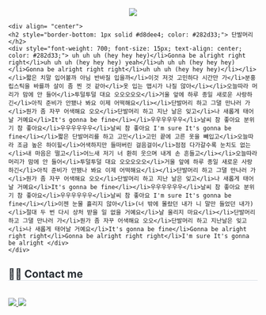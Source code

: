 <div align= "center">
    <img src="https://capsule-render.vercel.app/api?type=waving&color=gradient&height=120&text=단발머리%20하고%20그댈%20만나러%20가&animation=scaleIn&fontColor=ffffff&fontSize=50" />
    </div>

    <div align= "center"> 
    <h2 style="border-bottom: 1px solid #d8dee4; color: #282d33;"> 단발머리 </h2>  
    <div style="font-weight: 700; font-size: 15px; text-align: center; color: #282d33;"> uh uh uh (hey hey hey)</li>Gonna be alright right right</li>uh uh uh (hey hey hey) yeah</li>uh uh uh (hey hey hey)</li>Gonna be alright right right</li>uh uh uh (hey hey hey)</li></li></li>짧은 치말 입어볼까 아님 반바질 입을까</li>이것 저것 고민하다 시간만 가</li>분홍 립스틱을 바를까 살이 좀 찐 것 같아</li>옷 입는 맵시가 나질 않아</li></li>오늘따라 머리가 맘에 안 들어</li>투덜투덜 대요 오오오오오</li>거울 앞에 하루 종일 새로운 사랑하긴</li>아직 준비가 안됐나 봐요 이제 어떡해요</li></li>단발머리 하고 그댈 만나러 가</li>뭔가 좀 자꾸 어색해요 오오</li>단발머리 하고 지난 날은 잊고</li>나 새롭게 태어날 거예요</li>It's gonna be fine</li></li>우우우우우우</li>날씨 참 좋아요 분위기 참 좋아요</li>우우우우우우</li>날씨 참 좋아요 I'm sure It's gonna be fine</li></li>짧은 단발머리를 하고 고민</li>고민 끝에 고른 옷을 빼입고</li>오늘따라 조금 높은 하이힐</li>어색하지만 들떠버린 걸음걸이</li>점점 다가갈수록 눈치도 없는</li>내 마음은 떨고</li>어느새 저기 너 환히 웃으며 내게 손 흔들고</li></li>오늘따라 머리가 맘에 안 들어</li>투덜투덜 대요 오오오오오</li>거울 앞에 하루 종일 새로운 사랑하긴</li>아직 준비가 안됐나 봐요 이제 어떡해요</li></li>단발머리 하고 그댈 만나러 가</li>뭔가 좀 자꾸 어색해요 오오</li>단발머리 하고 지난 날은 잊고</li>나 새롭게 태어날 거예요</li>It's gonna be fine</li></li>우우우우우우</li>날씨 참 좋아요 분위기 참 좋아요</li>우우우우우우</li>날씨 참 좋아요 I'm sure It's gonna be fine</li></li>이젠 눈물 흘리지 않아</li>(너 밖에 몰랐던 내가 니 말만 들었던 내가)</li>절대 두 번 다시 상처 받을 일 없을 거예요</li>날 울리지 마요</li></li>단발머리 하고 그댈 만나러 가</li>뭔가 좀 자꾸 어색해요 오오</li>단발머리 하고 지난날은 잊고</li>나 새롭게 태어날 거예요</li>It's gonna be fine</li>Gonna be alright right right</li>Gonna be alright right right</li>I'm sure It's gonna be alright </div> 
    </div>
    
<div style="text-align: left;">
    <h2 style="border-bottom: 1px solid #d8dee4; color: #282d33;"> 🧑‍💻 Contact me </h2> <br> 
    <div style="text-align: left;"> <a href=https://www.instagram.com/jiyeon._.0730/> <img src="https://img.shields.io/badge/Instagram-E4405F?style=for-the-badge&logo=Instagram&logoColor=white&link=https://www.instagram.com/jiyeon._.0730/"> </a>
         <a href=https://www.notion.so/3353f33c9dfb412c85c03e636dfd3ec7> <img src="https://img.shields.io/badge/Notion-000000?style=for-the-badge&logo=Notion&logoColor=white&link=https://www.notion.so/3353f33c9dfb412c85c03e636dfd3ec7"> </a>
          </div>  <br> 
    <div style="text-align: left;">  </div> 
    </div>
    

